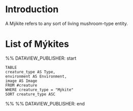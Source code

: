 # Introduction
A Mýkite refers to any sort of living mushroom-type entity.
# List of Mýkites
%% DATAVIEW_PUBLISHER: start
```dataview
TABLE
creature_type AS Type,
environment AS Environment,
image AS Image
FROM #creature
WHERE creature_type = "Mýkite"
SORT creature_type ASC
```
%%
%% DATAVIEW_PUBLISHER: end
